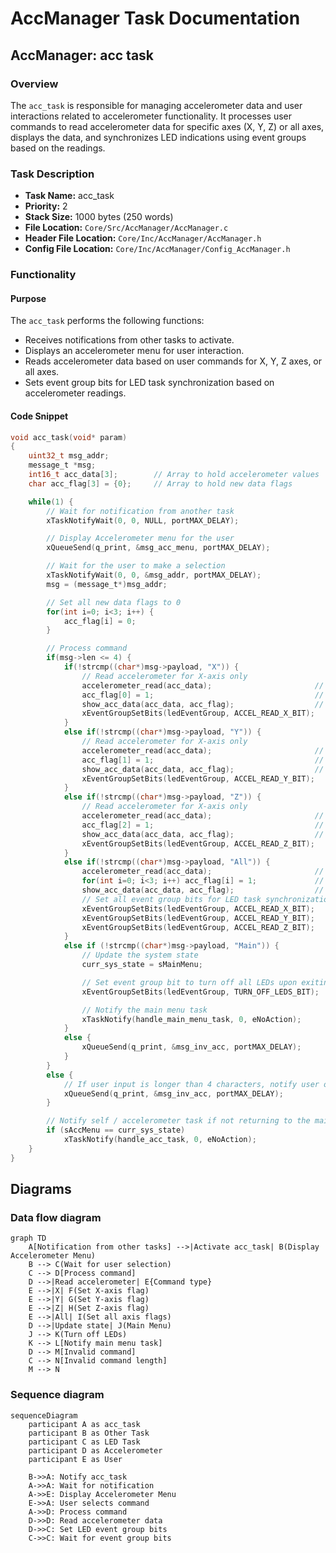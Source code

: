 # AccManager Task Documentation

## AccManager: acc task
### Overview
The `acc_task` is responsible for managing accelerometer data and user interactions related to accelerometer functionality. It processes user commands to read accelerometer data for specific axes (X, Y, Z) or all axes, displays the data, and synchronizes LED indications using event groups based on the readings.


### Task Description
- **Task Name:** acc_task
- **Priority:** 2
- **Stack Size:** 1000 bytes (250 words)
- **File Location:** `Core/Src/AccManager/AccManager.c`
- **Header File Location:** `Core/Inc/AccManager/AccManager.h`
- **Config File Location:** `Core/Inc/AccManager/Config_AccManager.h`

### Functionality
#### Purpose
The `acc_task` performs the following functions:
- Receives notifications from other tasks to activate.
- Displays an accelerometer menu for user interaction.
- Reads accelerometer data based on user commands for X, Y, Z axes, or all axes.
- Sets event group bits for LED task synchronization based on accelerometer readings.


#### Code Snippet
```c
void acc_task(void* param)
{
	uint32_t msg_addr;
	message_t *msg;
	int16_t acc_data[3];		// Array to hold accelerometer values
	char acc_flag[3] = {0};		// Array to hold new data flags

	while(1) {
		// Wait for notification from another task
		xTaskNotifyWait(0, 0, NULL, portMAX_DELAY);

		// Display Accelerometer menu for the user
		xQueueSend(q_print, &msg_acc_menu, portMAX_DELAY);

		// Wait for the user to make a selection
		xTaskNotifyWait(0, 0, &msg_addr, portMAX_DELAY);
		msg = (message_t*)msg_addr;

		// Set all new data flags to 0
		for(int i=0; i<3; i++) {
			acc_flag[i] = 0;
		}

		// Process command
		if(msg->len <= 4) {
			if(!strcmp((char*)msg->payload, "X")) {
				// Read accelerometer for X-axis only
				accelerometer_read(acc_data);						// Read data
				acc_flag[0] = 1; 									// Set X-axis new data flag
				show_acc_data(acc_data, acc_flag);					// Show data
				xEventGroupSetBits(ledEventGroup, ACCEL_READ_X_BIT);	// Set X-axis event group bit for LED task synchronization
			}
			else if(!strcmp((char*)msg->payload, "Y")) {
				// Read accelerometer for X-axis only
				accelerometer_read(acc_data);						// Read data
				acc_flag[1] = 1; 									// Set Y-axis new data flag
				show_acc_data(acc_data, acc_flag);					// Show data
				xEventGroupSetBits(ledEventGroup, ACCEL_READ_Y_BIT); 	// Set Y-axis event group bit for LED task synchronization
			}
			else if(!strcmp((char*)msg->payload, "Z")) {
				// Read accelerometer for X-axis only
				accelerometer_read(acc_data);						// Read data
				acc_flag[2] = 1; 									// Set Z-axis new data flag
				show_acc_data(acc_data, acc_flag);					// Show data
				xEventGroupSetBits(ledEventGroup, ACCEL_READ_Z_BIT);	// Set Z-axis event group bit for LED task synchronization
			}
			else if(!strcmp((char*)msg->payload, "All")) {
				accelerometer_read(acc_data);						// Read data
				for(int i=0; i<3; i++) acc_flag[i] = 1; 			// Set new data flags for all axes
				show_acc_data(acc_data, acc_flag);					// Show data
				// Set all event group bits for LED task synchronization
				xEventGroupSetBits(ledEventGroup, ACCEL_READ_X_BIT);
				xEventGroupSetBits(ledEventGroup, ACCEL_READ_Y_BIT);
				xEventGroupSetBits(ledEventGroup, ACCEL_READ_Z_BIT);
			}
			else if (!strcmp((char*)msg->payload, "Main")) {
				// Update the system state
				curr_sys_state = sMainMenu;

				// Set event group bit to turn off all LEDs upon exiting accelerometer menu
				xEventGroupSetBits(ledEventGroup, TURN_OFF_LEDS_BIT);

				// Notify the main menu task
				xTaskNotify(handle_main_menu_task, 0, eNoAction);
			}
			else {
				xQueueSend(q_print, &msg_inv_acc, portMAX_DELAY);
			}
		}
		else {
			// If user input is longer than 4 characters, notify user of invalid response
			xQueueSend(q_print, &msg_inv_acc, portMAX_DELAY);
		}

		// Notify self / accelerometer task if not returning to the main menu
		if (sAccMenu == curr_sys_state)
			xTaskNotify(handle_acc_task, 0, eNoAction);
	}
}
```

## Diagrams

### Data flow diagram
```mermaid
graph TD
    A[Notification from other tasks] -->|Activate acc_task| B(Display Accelerometer Menu)
    B --> C(Wait for user selection)
    C --> D[Process command]
    D -->|Read accelerometer| E{Command type}
    E -->|X| F(Set X-axis flag)
    E -->|Y| G(Set Y-axis flag)
    E -->|Z| H(Set Z-axis flag)
    E -->|All| I(Set all axis flags)
    D -->|Update state| J(Main Menu)
    J --> K(Turn off LEDs)
    K --> L[Notify main menu task]
    D --> M[Invalid command]
    C --> N[Invalid command length]
    M --> N

```

### Sequence diagram

```mermaid
sequenceDiagram
    participant A as acc_task
    participant B as Other Task
    participant C as LED Task
    participant D as Accelerometer
    participant E as User

    B->>A: Notify acc_task
    A->>A: Wait for notification
    A->>E: Display Accelerometer Menu
    E->>A: User selects command
    A->>D: Process command
    D->>D: Read accelerometer data
    D->>C: Set LED event group bits
    C->>C: Wait for event group bits


```